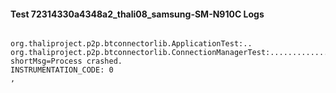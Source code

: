 #### Test 72314330a4348a2_thali08_samsung-SM-N910C Logs


```

org.thaliproject.p2p.btconnectorlib.ApplicationTest:..
org.thaliproject.p2p.btconnectorlib.ConnectionManagerTest:......................INSTRUMENTATION_RESULT: shortMsg=Process crashed.
INSTRUMENTATION_CODE: 0
,
```
